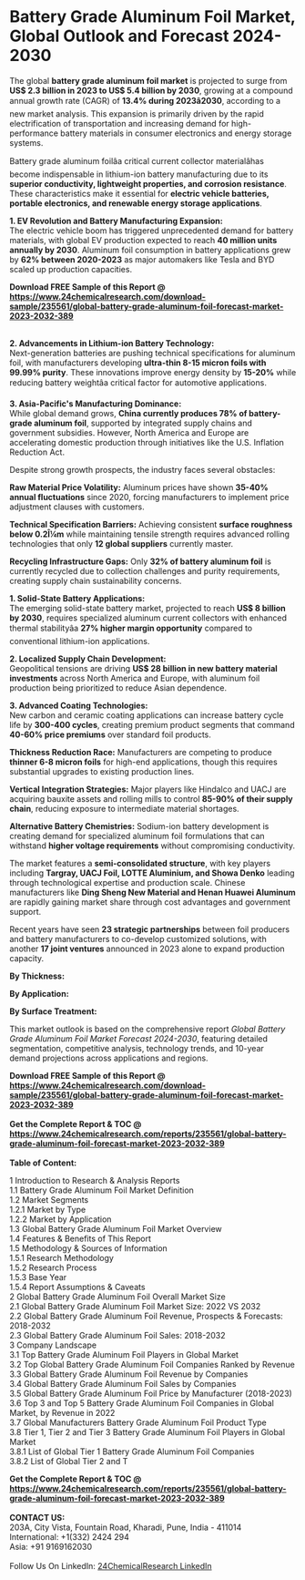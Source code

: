 <h1>Battery Grade Aluminum Foil Market, Global Outlook and Forecast 2024-2030</h1><p>The global <strong>battery grade aluminum foil market</strong> is projected to surge from <strong>US$ 2.3 billion in 2023 to US$ 5.4 billion by 2030</strong>, growing at a compound annual growth rate (CAGR) of <strong>13.4% during 2023â2030</strong>, according to a new market analysis. This expansion is primarily driven by the rapid electrification of transportation and increasing demand for high-performance battery materials in consumer electronics and energy storage systems.</p><p>Battery grade aluminum foilâa critical current collector materialâhas become indispensable in lithium-ion battery manufacturing due to its <strong>superior conductivity, lightweight properties, and corrosion resistance</strong>. These characteristics make it essential for <strong>electric vehicle batteries, portable electronics, and renewable energy storage applications</strong>.</p><p><strong>1. EV Revolution and Battery Manufacturing Expansion:</strong><br>
The electric vehicle boom has triggered unprecedented demand for battery materials, with global EV production expected to reach <strong>40 million units annually by 2030</strong>. Aluminum foil consumption in battery applications grew by <strong>62% between 2020-2023</strong> as major automakers like Tesla and BYD scaled up production capacities.</p><div><b>Download FREE Sample of this Report @ 
            <a href="https://www.24chemicalresearch.com/download-sample/235561/global-battery-grade-aluminum-foil-forecast-market-2023-2032-389">
            https://www.24chemicalresearch.com/download-sample/235561/global-battery-grade-aluminum-foil-forecast-market-2023-2032-389</a></b></div><br><p><strong>2. Advancements in Lithium-ion Battery Technology:</strong><br>
Next-generation batteries are pushing technical specifications for aluminum foil, with manufacturers developing <strong>ultra-thin 8-15 micron foils with 99.99% purity</strong>. These innovations improve energy density by <strong>15-20%</strong> while reducing battery weightâa critical factor for automotive applications.</p><p><strong>3. Asia-Pacific's Manufacturing Dominance:</strong><br>
While global demand grows, <strong>China currently produces 78% of battery-grade aluminum foil</strong>, supported by integrated supply chains and government subsidies. However, North America and Europe are accelerating domestic production through initiatives like the U.S. Inflation Reduction Act.</p><p>Despite strong growth prospects, the industry faces several obstacles:</p><p><strong>Raw Material Price Volatility:</strong> Aluminum prices have shown <strong>35-40% annual fluctuations</strong> since 2020, forcing manufacturers to implement price adjustment clauses with customers.</p><p><strong>Technical Specification Barriers:</strong> Achieving consistent <strong>surface roughness below 0.2Î¼m</strong> while maintaining tensile strength requires advanced rolling technologies that only <strong>12 global suppliers</strong> currently master.</p><p><strong>Recycling Infrastructure Gaps:</strong> Only <strong>32% of battery aluminum foil</strong> is currently recycled due to collection challenges and purity requirements, creating supply chain sustainability concerns.</p><p><strong>1. Solid-State Battery Applications:</strong><br>
The emerging solid-state battery market, projected to reach <strong>US$ 8 billion by 2030</strong>, requires specialized aluminum current collectors with enhanced thermal stabilityâa <strong>27% higher margin opportunity</strong> compared to conventional lithium-ion applications.</p><p><strong>2. Localized Supply Chain Development:</strong><br>
Geopolitical tensions are driving <strong>US$ 28 billion in new battery material investments</strong> across North America and Europe, with aluminum foil production being prioritized to reduce Asian dependence.</p><p><strong>3. Advanced Coating Technologies:</strong><br>
New carbon and ceramic coating applications can increase battery cycle life by <strong>300-400 cycles</strong>, creating premium product segments that command <strong>40-60% price premiums</strong> over standard foil products.</p><p><strong>Thickness Reduction Race:</strong> Manufacturers are competing to produce <strong>thinner 6-8 micron foils</strong> for high-end applications, though this requires substantial upgrades to existing production lines.</p><p><strong>Vertical Integration Strategies:</strong> Major players like Hindalco and UACJ are acquiring bauxite assets and rolling mills to control <strong>85-90% of their supply chain</strong>, reducing exposure to intermediate material shortages.</p><p><strong>Alternative Battery Chemistries:</strong> Sodium-ion battery development is creating demand for specialized aluminum foil formulations that can withstand <strong>higher voltage requirements</strong> without compromising conductivity.</p><p>The market features a <strong>semi-consolidated structure</strong>, with key players including <strong>Targray, UACJ Foil, LOTTE Aluminium, and Showa Denko</strong> leading through technological expertise and production scale. Chinese manufacturers like <strong>Ding Sheng New Material and Henan Huawei Aluminum</strong> are rapidly gaining market share through cost advantages and government support.</p><p>Recent years have seen <strong>23 strategic partnerships</strong> between foil producers and battery manufacturers to co-develop customized solutions, with another <strong>17 joint ventures</strong> announced in 2023 alone to expand production capacity.</p><p><strong>By Thickness:</strong></p><p><strong>By Application:</strong></p><p><strong>By Surface Treatment:</strong></p><p>This market outlook is based on the comprehensive report <em>Global Battery Grade Aluminum Foil Market Forecast 2024-2030</em>, featuring detailed segmentation, competitive analysis, technology trends, and 10-year demand projections across applications and regions.</p><div><b>Download FREE Sample of this Report @ 
            <a href="https://www.24chemicalresearch.com/download-sample/235561/global-battery-grade-aluminum-foil-forecast-market-2023-2032-389">
            https://www.24chemicalresearch.com/download-sample/235561/global-battery-grade-aluminum-foil-forecast-market-2023-2032-389</a></b></div><br><div><b>Get the Complete Report & TOC @ 
            <a href="https://www.24chemicalresearch.com/reports/235561/global-battery-grade-aluminum-foil-forecast-market-2023-2032-389">
            https://www.24chemicalresearch.com/reports/235561/global-battery-grade-aluminum-foil-forecast-market-2023-2032-389</a></b></div><br>
            <b>Table of Content:</b><p>1 Introduction to Research & Analysis Reports<br />
    1.1 Battery Grade Aluminum Foil Market Definition<br />
    1.2 Market Segments<br />
        1.2.1 Market by Type<br />
        1.2.2 Market by Application<br />
    1.3 Global Battery Grade Aluminum Foil Market Overview<br />
    1.4 Features & Benefits of This Report<br />
    1.5 Methodology & Sources of Information<br />
        1.5.1 Research Methodology<br />
        1.5.2 Research Process<br />
        1.5.3 Base Year<br />
        1.5.4 Report Assumptions & Caveats<br />
2 Global Battery Grade Aluminum Foil Overall Market Size<br />
    2.1 Global Battery Grade Aluminum Foil Market Size: 2022 VS 2032<br />
    2.2 Global Battery Grade Aluminum Foil Revenue, Prospects & Forecasts: 2018-2032<br />
    2.3 Global Battery Grade Aluminum Foil Sales: 2018-2032<br />
3 Company Landscape<br />
    3.1 Top Battery Grade Aluminum Foil Players in Global Market<br />
    3.2 Top Global Battery Grade Aluminum Foil Companies Ranked by Revenue<br />
    3.3 Global Battery Grade Aluminum Foil Revenue by Companies<br />
    3.4 Global Battery Grade Aluminum Foil Sales by Companies<br />
    3.5 Global Battery Grade Aluminum Foil Price by Manufacturer (2018-2023)<br />
    3.6 Top 3 and Top 5 Battery Grade Aluminum Foil Companies in Global Market, by Revenue in 2022<br />
    3.7 Global Manufacturers Battery Grade Aluminum Foil Product Type<br />
    3.8 Tier 1, Tier 2 and Tier 3 Battery Grade Aluminum Foil Players in Global Market<br />
        3.8.1 List of Global Tier 1 Battery Grade Aluminum Foil Companies<br />
        3.8.2 List of Global Tier 2 and T</p><div><b>Get the Complete Report & TOC @ 
            <a href="https://www.24chemicalresearch.com/reports/235561/global-battery-grade-aluminum-foil-forecast-market-2023-2032-389">
            https://www.24chemicalresearch.com/reports/235561/global-battery-grade-aluminum-foil-forecast-market-2023-2032-389</a></b></div><br><b>CONTACT US:</b><br>
            203A, City Vista, Fountain Road, Kharadi, Pune, India - 411014<br>
            International: +1(332) 2424 294<br>
            Asia: +91 9169162030 <br><br>
            Follow Us On LinkedIn: <a href="https://www.linkedin.com/company/24chemicalresearch/">24ChemicalResearch LinkedIn</a>